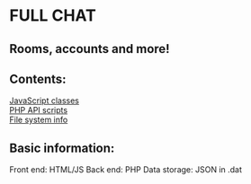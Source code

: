 # FULL CHAT
## Rooms, accounts and more!

## Contents:
[JavaScript classes](jsClasses.md)  
[PHP API scripts](phpAPI.md)  
[File system info](fileSystem.md)

## Basic information:
Front end: HTML/JS
Back end: PHP
Data storage: JSON in .dat
